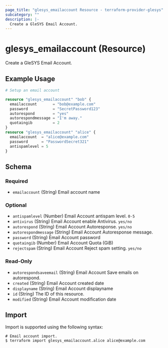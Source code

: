 ```yaml
---
page_title: "glesys_emailaccount Resource - terraform-provider-glesys"
subcategory: ""
description: |-
  Create a GleSYS Email Account.
---
```

# glesys_emailaccount (Resource)
Create a GleSYS Email Account.
## Example Usage
```terraform
# Setup an email account

resource "glesys_emailaccount" "bob" {
  emailaccount       = "bob@example.com"
  password           = "SecretPassword123"
  autorespond        = "yes"
  autorespondmessage = "I'm away."
  quotaingib         = 2
}
resource "glesys_emailaccount" "alice" {
  emailaccount  = "alice@example.com"
  password      = "PasswordSecret321"
  antispamlevel = 5
}
```
<!-- schema generated by tfplugindocs -->
## Schema

### Required

- `emailaccount` (String) Email account name

### Optional

- `antispamlevel` (Number) Email Account antispam level. `0-5`
- `antivirus` (String) Email Account enable Antivirus. `yes/no`
- `autorespond` (String) Email Account Autoresponse. `yes/no`
- `autorespondmessage` (String) Email Account Autoresponse message.
- `password` (String) Email Account password
- `quotaingib` (Number) Email Account Quota (GiB)
- `rejectspam` (String) Email Account Reject spam setting. `yes/no`

### Read-Only

- `autorespondsaveemail` (String) Email Account Save emails on autorespond.
- `created` (String) Email Account created date
- `displayname` (String) Email Account displayname
- `id` (String) The ID of this resource.
- `modified` (String) Email Account modification date
## Import
Import is supported using the following syntax:
```shell
# Email account import.
$ terraform import glesys_emailaccount.alice alice@example.com
```
